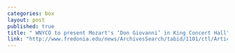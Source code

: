```yaml
---
categories: box
layout: post
published: true
title: " WNYCO to present Mozart's ‘Don Giovanni’ in King Concert Hall"
link: "http://www.fredonia.edu/news/ArchivesSearch/tabid/1101/ctl/ArticleView/mid/1878/articleId/5279/WNYCO_to_present_Mozarts_Don_Giovanni_on_King_stage.aspx"
---
```


